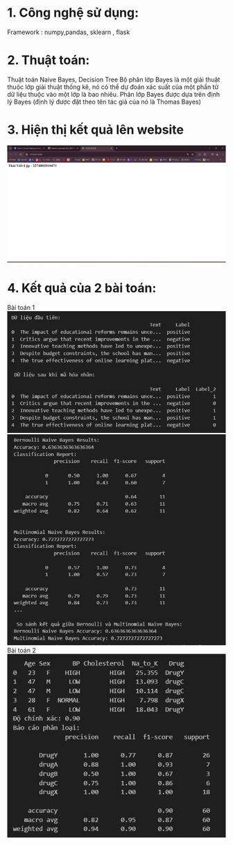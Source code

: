 # 1. Công nghệ sử dụng:
Framework : numpy,pandas, sklearn , flask
# 2. Thuật toán:
Thuật toán Naive Bayes, Decision Tree
Bộ phân lớp Bayes là một giải thuật thuộc lớp giải thuật thống kê, nó có thể dự đoán xác suất của một phần tử dữ liệu thuộc vào một lớp là bao nhiêu. Phân lớp Bayes được dựa trên định lý Bayes (định lý được đặt theo tên tác giả của nó là Thomas Bayes)
# 3. Hiện thị kết quả lên website
![alt text](web.png)
# 4. Kết quả của 2 bài toán: 
Bài toán 1
![alt text](cau1a.png)
![alt text](cau1b.png)
Bài toán 2
![alt text](cau2.png)